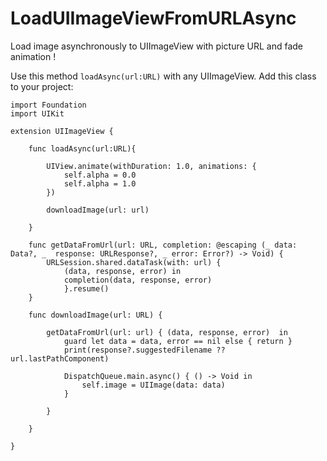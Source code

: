 # LoadUIImageViewFromURLAsync

Load image asynchronously to UIImageView with picture URL and fade animation !

Use this method ```loadAsync(url:URL)``` with any UIImageView. Add this class to your project:

```
import Foundation
import UIKit

extension UIImageView {
    
    func loadAsync(url:URL){
        
        UIView.animate(withDuration: 1.0, animations: {
            self.alpha = 0.0
            self.alpha = 1.0
        })
        
        downloadImage(url: url)
        
    }
    
    func getDataFromUrl(url: URL, completion: @escaping (_ data: Data?, _  response: URLResponse?, _ error: Error?) -> Void) {
        URLSession.shared.dataTask(with: url) {
            (data, response, error) in
            completion(data, response, error)
            }.resume()
    }
    
    func downloadImage(url: URL) {
        
        getDataFromUrl(url: url) { (data, response, error)  in
            guard let data = data, error == nil else { return }
            print(response?.suggestedFilename ?? url.lastPathComponent)
            
            DispatchQueue.main.async() { () -> Void in
                self.image = UIImage(data: data)
            }
            
        }
        
    }
    
}

